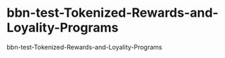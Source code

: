 # bbn-test-Tokenized-Rewards-and-Loyality-Programs
bbn-test-Tokenized-Rewards-and-Loyality-Programs

